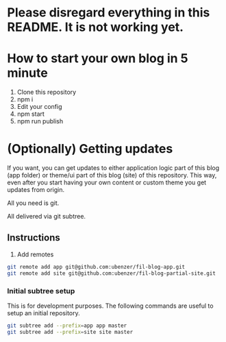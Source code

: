 # Please disregard everything in this README. It is not working yet.

# How to start your own blog in 5 minute
1. Clone this repository
2. npm i
3. Edit your config
4. npm start
5. npm run publish

# (Optionally) Getting updates
If you want, you can get updates to either application logic part of
this blog (app folder) or theme/ui part of this blog (site) of this
repository. This way, even after you start having your own content or
custom theme you get updates from origin.

All you need is git.

All delivered via git subtree.

## Instructions
1. Add remotes
```sh
git remote add app git@github.com:ubenzer/fil-blog-app.git
git remote add site git@github.com:ubenzer/fil-blog-partial-site.git
```

### Initial subtree setup
This is for development purposes. The following commands are useful to
setup an initial repository.
```sh
git subtree add --prefix=app app master
git subtree add --prefix=site site master
```
